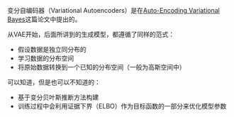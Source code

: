 变分自编码器（Variational Autoencoders）是在[Auto-Encoding Variational Bayes](https://arxiv.org/pdf/1312.6114)这篇论文中提出的。

从VAE开始，后面所讲到的生成模型，都遵循了同样的范式：
- 假设数据是独立同分布的
- 学习数据的分布空间
- 将原始数据转换到一个已知的分布空间（一般为高斯空间中）

可以知道，但是也可以不知道的：
- 基于变分贝叶斯推断方法构建
- 训练过程中会利用证据下界（ELBO）作为目标函数的一部分来优化模型参数